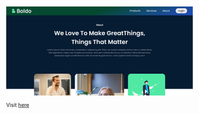 ![screenshot](https://github.com/th-perera/boldo-html-css/blob/main/assets/Screenshot.png?raw=true)

Visit [here](https://th-perera.github.io/boldo-html-css/)
